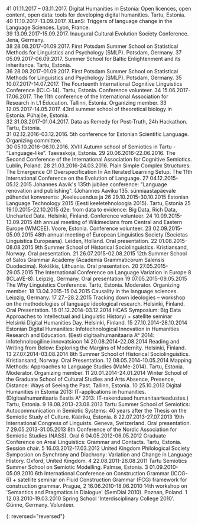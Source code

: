 
41	01.11.2017 – 03.11.2017. Digital Humanities in Estonia: Open licences, open content, open data: tools 	for developing digital humanities. Tartu, Estonia. 
40	11.10.2017-13.09.2017. XLanS: Triggers of language change in the Language Sciences. Lyon, France.	
39	13.09.2017-15.09.2017. Inaugural Cultural Evolution Society Conference. Jena, Germany. 	
38	28.08.2017-01.09.2017. First Potsdam Summer School on Statistical Methods for Linguistics and 	Psychology (SMLP). Potsdam, Germany.
37	05.09.2017-06.09.2017. Summer School for Baltic Enlightenment and its inheritance. Tartu, Estonia.	
36	28.08.2017-01.09.2017. First Potsdam Summer School on Statistical Methods for Linguistics and 	Psychology (SMLP). Potsdam, Germany.
35	10.07.2017-14.07.2017. The Fourteenth International Cognitive Linguistics Conference (ICLC-14). 	Tartu, Estonia. Conference volunteer.
34	15.06.2017-17.06.2017. The 11th conference of the International Association for Research in L1 	Education. Tallinn, Estonia. Organizing member.
33	12.05.2017-14.05.2017. 43rd summer school of theoretical biology in Estonia. Pühajõe, Estonia.	
32	31.03.2017-01.04.2017. Data as Remedy for Post-Truth, 24h Hackathon. Tartu, Estonia.	
31	02.12.2016-03.12.2016. 5th conference for Estonian Scientific Language. Organizing committee.	
30	05.10.2016-06.10.2016. XVIII Autumn school of Semiotics in Tartu - “Language-like”. Taevaskoja, 	Estonia.
29	20.06.2016-22.06.2016. The Second Conference of the International Association for Cognitive 	Semiotics. Lublin, Poland.
28	21.03.2016-24.03.2016. Plain Simple Complex Structures: The Emergence Of Overspecification In An 	Iterated Learning Setup. The 11th International Conference on the Evolution of Language. 
27	04.12.2015-05.12.2015 Johannes Aavik's 135th jubilee conference: "Language renovation and 	publishing". (Johannes Aaviku 135. sünniaastapäevale pühendet konverents: „Keeleuuendus ja 
26	29.10.2015-30.10.2015 Estonian Language Technology 2015 (Eesti keeletehnoloogia 2015). Tartu, 	Estonia
25	19.10.2015-22.10.2015 d2e: from data to evidence: Big Data, Rich Data, Uncharted Data. Helsinki, 	Finland. Conference volunteer.
24	10.09.2015-13.09.2015 4th annual meeting of Wikimedians from Central and Eastern Europe  	 (WMCEE). Voore, Estonia. Conference volunteer.
23	02.09.2015-05.09.2015 48th annual meeting of European Linguistics Society (Societas Linguistica 	Europeana). Leiden, Holland. Oral presentation.
22	01.08.2015-08.08.2015 9th Summer School of Historical Sociolinguistics. Kristiansand, Norway. Oral 	presentation.
21	26.07.2015-02.08.2015 12th Summer School of Salos  Grammar Academy (Academia 	Grammaticorum Salensis Duodecima). Rokiškis, Lithuania. Oral presentation.
20	27.05.2015-29.05.2015 The International Conference on Language Variation in Europe 8 (ICLaVE-8). 	Leipzig, Germany.  Oral presentation
19	07.05.2015-09.05.2015 The Why Linguistics Conference. Tartu, Estonia. Moderator. Organizing 	member.
18	13.04.2015-15.04.2015 Causality in the language sciences. Leipzig, Germany.	
17	27.–28.2.2015 Tracking down ideologies – workshop on the methodologies of language ideological 	research. Helsinki, Finland. Oral Presentation.
16	 01.12.2014-03.12.2014 HCAS Symposium: Big Data Approaches to Intellectual and Linguistic 	History) + satellite seminar Helsinki Digital Humanities Day. Helsinki, Finland.
15	27.10.2014-28.10.2014 Estonian Digital Humanities: Infotechnological Innovation in Humanities 	Research and Education. (Eesti digitaalhumanitaaria A° 2014: infotehnoloogiline innovatsioon 
14	20.08.2014-22.08.2014 Reading and Writing from Below: Exploring the Margins of Modernity. 	Helsinki, Finland.
13	27.07.2014-03.08.2014 8th Summer School of Historical Sociolinguistics. Kristiansand, Norway. Oral 	Presentation.
12	08.05.2014-10.05.2014 Mapping Methods: Approaches to Language Studies (MaMe-2014). Tartu, 	Estonia. Moderator. Organizing member.
11	20.01.2014-24.01.2014 Winter School of the Graduate School of Cultural Studies and Arts Absence, 	Presence, Distance: Ways of Seeing the Past. Tallinn, Estonia.
10	25.10.2013 Digital Humanities in Estonia 2013: IT-applications in humanities. (Digitaalhumanitaaria 	Eestis A° 2013: IT-rakendused humanitaarteadustes.) Tartu, Estonia.
9	18.08.2013-23.08.2013 Tartu Summer School of Semiotics: Autocommunication in Semiotic Systems: 	40 years after the Thesis on the Semiotic Study of Culture. Kääriku, Estonia.
8	22.07.2013-27.07.2013 19th International Congress of Linguists. Geneva, Switzerland. Oral 	presentation.
7	29.05.2013-31.05.2013 8th Conference of the Nordic Association for Semiotic Studies (NASS). 	Oral 
6	04.05.2012-06.05.2012 Graduate Conference on Areal Linguistics: Grammar and Contacts. Tartu, 	Estonia. Session chair.
5	16.03.2012-17.03.2012 United Kingdom Philological Society Symposion on Synchrony and 	Diachrony: Variation and Change in Language History. Oxford, United Kingdom.
4	22.08.2011-26.08.2011 Tartu Semiotics Summer School on Semiotic Modelling. Palmse, Estonia.	
3	01.09.2010-05.09.2010 6th International Conference on Construction Grammar (ICCG-6) + satellite 	seminar on Fluid Construction Grammar (FCG) framework for construction grammar. Prague, 
2	16.06.2010-18.06.2010 14th workshop on 'Semantics and Pragmatics in Dialogue' (SemDial 2010). 	Poznan, Poland.
1	12.03.2010-19.03.2010 Spring School 'Interdisciplinary College 2010'. Günne, Germany. Volunteer.	

{: reversed="reversed"}



